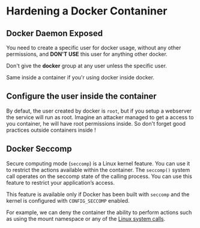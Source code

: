 # Hardening a Docker Contaniner

## Docker Daemon Exposed

You need to create a specific user for docker usage, without any other permissions, and **DON'T USE** this user for anything other docker.

Don't give the **docker** group at any user unless the specific user.

Same inside a container if you'r using docker inside docker.

## Configure the user inside the container 

By defaut, the user created by docker is `root`, but if you setup a webserver the service will run as root. Imagine an attacker managed to get a access to you container, he will have root permissions inside.
So don't forget good practices outside containers inside !


## Docker Seccomp 

Secure computing mode (`seccomp`) is a Linux kernel feature. You can use it to restrict the actions available within the container. The `seccomp()` system call operates on the seccomp state of the calling process. You can use this feature to restrict your application’s access.

This feature is available only if Docker has been built with `seccomp` and the kernel is configured with `CONFIG_SECCOMP` enabled.

For example, we can deny the container the ability to perform actions such as using the mount namespace or any of the [Linux system calls](https://filippo.io/linux-syscall-table/).